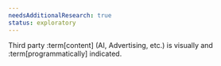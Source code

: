 ```yaml
---
needsAdditionalResearch: true
status: exploratory
---
```


Third party :term[content] (AI, Advertising, etc.) is visually and :term[programmatically] indicated.
